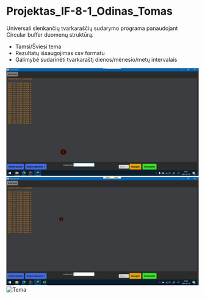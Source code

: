 # Projektas_IF-8-1_Odinas_Tomas
Universali slenkančių tvarkaraščių sudarymo programa panaudojant Circular buffer duomenų struktūrą.

* Tamsi/Šviesi tema 
* Rezultatų išsaugojimas csv formatu
* Galimybė sudarinėti tvarkaraštį dienos/mėnesio/metų intervalais

![Demo](/img/demo.gif)
![Issaugojimas](/img/save.gif)
![Tema](/img/theme.gif)
